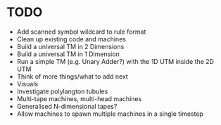 # TODO
* Add scanned symbol wildcard to rule format
* Clean up existing code and machines
* Build a universal TM in 2 Dimensions
* Build a universal TM in 1 Dimension
* Run a simple TM (e.g. Unary Adder?) with the 1D UTM inside the 2D UTM
* Think of more things/what to add next
* Visuals
* Investigate polylangton tubules
* Multi-tape machines, multi-head machines
* Generalised N-dimensional tapes?
* Allow machines to spawn multiple machines in a single timestep